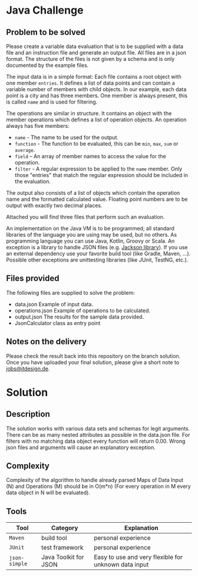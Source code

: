 # Java Challenge

## Problem to be solved

Please create a variable data evaluation that is to be supplied with a data file and an instruction file and generate an output file. All files are in a json format. 
The structure of the files is not given by a schema and is only documented by the example files.

The input data is in a simple format: Each file contains a root object with one member `entries`. It defines a list of data points and can contain a variable number of members with child objects.
In our example, each data point is a city and has three members. One member is always present, this is called `name` and is used for filtering.

The operations are similar in structure. It contains an object with the member operations which defines a list of operation objects.
An operation always has five members:
- `name` - The name to be used for the output.
- `function` - The function to be evaluated, this can be `min`, `max`, `sum` or `average`.
- `field` – An array of member names to access the value for the operation.
- `filter` - A regular expression to be applied to the `name` member. Only those "entries" that match the regular expression should be included in the evaluation.

The output also consists of a list of objects which contain the operation name and the formatted calculated value. 
Floating point numbers are to be output with exactly two decimal places.

Attached you will find three files that perform such an evaluation.

An implementation on the Java VM is to be programmed; all standard libraries of the language you are using may be used, but no others.
As programming language you can use Java, Kotlin, Groovy or Scala.
An exception is a library to handle JSON files (e.g. [Jackson library](https://github.com/FasterXML/jackson-databind)).
If you use an external dependency use your favorite build tool (like Gradle, Maven, ...).
Possible other exceptions are unittesting libraries (like JUnit, TestNG, etc.).

## Files provided

The following files are supplied to solve the problem:

- data.json Example of input data.
- operations.json Example of operations to be calculated.
- output.json The results for the sample data provided.
- JsonCalculator class as entry point

## Notes on the delivery

Please check the result back into this repository on the branch solution. Once you have uploaded your final solution, please give a short note to jobs@itdesign.de.

# Solution

## Description

The solution works with various data sets and schemas for legit arguments.
There can be as many nested attributes as possible in the data.json file.
For filters with no matching data object every function will return 0.00.
Wrong json files and arguments will cause an explanatory exception.

## Complexity

Complexity of the algorithm to handle already parsed Maps of Data Input (N) and Operations (M) should be in O(m*n) (For every operation in M every data object in N will be evaluated). 

## Tools
| Tool    | Category              | Explanation                                          |
|---------|-----------------------|------------------------------------------------------|
| `Maven` | build tool            | personal experience                                  |
| `JUnit` | test framework        | personal experience                                  |
| `json-simple` | Java Toolkit for JSON | Easy to use and very flexible for unknown data input |
